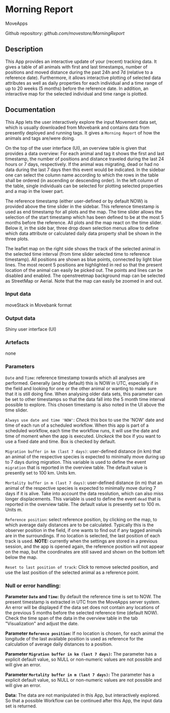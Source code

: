 # Morning Report
MoveApps

Github repository: *github.com/movestore/MorningReport*

## Description
This App provides an interactive update of your (recent) tracking data. It gives a table of all animals with first and last timestamps, number of positions and moved distance during the past 24h and 7d (relative to a reference date). Furthermore, it allows interactive plotting of selected data attributes as well as daily properties for each individual and a time range of up to 20 weeks (5 months) before the reference date. In addition, an interactive map for the selected individual and time range is plotted. 

## Documentation
This App lets the user interactively explore the input Movement data set, which is usually downloaded from Movebank and contains data from presently deployed and running tags. It gives a `Morning Report` of how the animals and tags are/were doing.

On the top of the user interface (UI), an overview table is given that provides a data overview: For each animal and tag it shows the first and last timestamp, the number of positions and distance traveled during the last 24 hours or 7 days, respectively. If the animal was migrating, dead or had no data during the last 7 days then this event would be indicated. In the sidebar one can select the column name according to which the rows in the table shall be ordered (in ascending or descending order). In the left column of the table, single individuals can be selected for plotting selected properties and a map in the lower part.

The reference timestamp (either user-defined or by default NOW) is provided above the time slider in the sidebar. This reference timestamp is used as end timestamp for all plots and the map. The time slider allows the selection of the start timestamp which has been defined to be at the most 5 months before the reference. All plots and the map react on the time slider. Below it, in the side bar, three drop down selection menus allow to define which data attribute or calculated daily data property shall be shown in the three plots.

The leaflet map on the right side shows the track of the selected animal in the selected time interval (from time slider selected time to reference timestamp). All positions are shown as blue points, connected by light blue lines. The most recent 5 positions are highlighted in red so that the present location of the animal can easily be picked out. The points and lines can be disabled and enabled. The openstreetmap background map can be selected as StreetMap or Aerial. Note that the map can easily be zoomed in and out.


### Input data
moveStack in Movebank format

### Output data
Shiny user interface (UI)

### Artefacts
none

### Parameters 
`Date` and `Time`: reference timestamp towards which all analyses are performed. Generally (and by default) this is NOW in UTC, especially if in the field and looking for one or the other animal or wanting to make sure that it is still doing fine. When analysing older data sets, this parameter can be set to other timestamps so that the data fall into the 5 month time interval possible to explore. This chosen timestamp is also noted in the UI above the time slider.

`Always use date and time 'NOW'`: *Check* this box to use the 'NOW' date and time of each run of a scheduled workflow. When this app is part of a scheduled workflow, each time the workflow runs, it will use the date and time of moment when the app is executed. *Unckeck* the box if you want to use a fixed date and time. Box is checked by default.

`Migration buffer in km (last 7 days)`: user-defined distance (in km) that an animal of the respective species is expected to minimally move during up to 7 days during migration. This variable is used to define the event `migration` that is reported in the overview table. The default value is presently set to 100 km. Units km.

`Mortality buffer in m (last 7 days)`: user-defined distance (in m) that an animal of the respective species is expected to minimally move during 7 days if it is alive. Take into account the data resolution, which can also miss longer displacements. This variable is used to define the event `dead` that is reported in the overview table. The default value is presently set to 100 m. Units m.

`Reference position`: select reference position, by clicking on the map, to which average daily distances are to be calculated. Typically this is the observer position in the field, if one wants to find out if any tagged animals are in the surroundings. If no location is selected, the last position of each track is used. 
**NOTE:** currently when the settings are stored in a previous session, and the app is opened again, the reference position will not appear on the map, but the coordinates are still saved and shown on the bottom left below the map.

`Reset to last position of track`: Click to remove selected position, and use the last position of the selected animal as a reference point.


### Null or error handling:
**Parameter `Date` and `Time`:** By default the reference time is set to NOW. The present timestamp is extracted in UTC from the MoveApps server system. An error will be displayed if the data set does not contain any locations of the previous 5 months before the selected reference time (default NOW). Check the time span of the data in the overview table in the tab "Visualization" and adjust the date.

**Parameter `Reference position`:** If no location is chosen, for each animal the longitude of the last available position is used as reference for the calculation of average daily distances to a position.

**Parameter `Migration buffer in km (last 7 days)`:** The parameter has a explicit default value, so NULL or non-numeric values are not possible and will give an error.

**Parameter `Mortality buffer in m (last 7 days)`:** The parameter has a explicit default value, so NULL or non-numeric values are not possible and will give an error.

**Data:** The data are not manipulated in this App, but interactively explored. So that a possible Workflow can be continued after this App, the input data set is returned.


